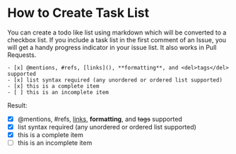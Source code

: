 How to Create Task List
=====================================================

You can create a todo like list using markdown which will be converted to a checkbox list. If you include a task list in the first comment of an Issue, you will get a handy progress indicator in your issue list. It also works in Pull Requests.
```
- [x] @mentions, #refs, [links](), **formatting**, and <del>tags</del> supported
- [x] list syntax required (any unordered or ordered list supported)
- [x] this is a complete item
- [ ] this is an incomplete item
```
Result:
- [x] @mentions, #refs, [links](), **formatting**, and <del>tags</del> supported
- [x] list syntax required (any unordered or ordered list supported)
- [x] this is a complete item
- [ ] this is an incomplete item

